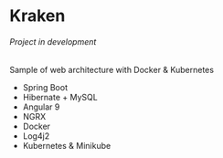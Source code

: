 # Kraken

###### Project in development

Sample of web architecture with Docker &amp; Kubernetes

- Spring Boot
- Hibernate + MySQL
- Angular 9
- NGRX
- Docker
- Log4j2
- Kubernetes & Minikube
